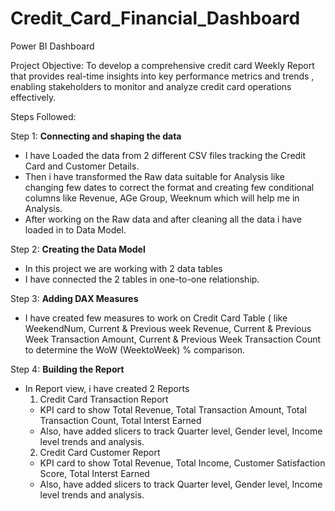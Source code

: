 # Credit_Card_Financial_Dashboard
Power BI Dashboard

Project Objective:
To develop a comprehensive credit card Weekly Report that provides real-time insights into key performance metrics and trends , enabling stakeholders to monitor and analyze credit card operations effectively.

Steps Followed:

Step 1: **Connecting and shaping the data**
- I have Loaded the data from 2 different CSV files tracking the Credit Card and Customer Details.
- Then i have transformed the Raw data suitable for Analysis like changing few dates to correct the format and creating few conditional columns like Revenue, AGe Group, Weeknum which will help me in Analysis.
- After working on the Raw data and after cleaning all the data i have loaded in to Data Model.

Step 2: **Creating the Data Model**
- In this project we are working with 2 data tables
- I have connected the 2 tables in one-to-one relationship.

Step 3: **Adding DAX Measures** 
- I have created few measures to work on Credit Card Table ( like WeekendNum, Current & Previous week Revenue, Current & Previous Week Transaction Amount, Current & Previous Week Transaction Count to determine the WoW (WeektoWeek) % comparison.
  
Step 4: **Building the Report** 
- In Report view, i have created 2 Reports
  1) Credit Card Transaction Report
    -  KPI card to show Total Revenue, Total Transaction Amount, Total Transaction Count, Total Interst Earned
    -  Also, have added slicers to track Quarter level, Gender level, Income level trends and analysis.
  2) Credit Card Customer Report
    -  KPI card to show Total Revenue, Total Income, Customer Satisfaction Score, Total Interst Earned
    -  Also, have added slicers to track Quarter level, Gender level, Income level trends and analysis.
     

  

